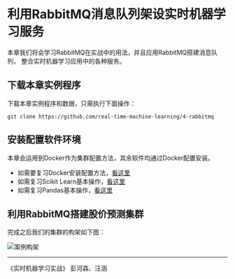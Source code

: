 
# 利用RabbitMQ消息队列架设实时机器学习服务

本章我们将会学习RabbitMQ在实战中的用法，并且应用RabbitMQ搭建消息队列，
整合实时机器学习应用中的各种服务。

## 下载本章实例程序 

下载本章实例程序和数据，只需执行下面操作：

``` shell 
git clone https://github.com/real-time-machine-learning/4-rabbitmq
``` 

## 安装配置软件环境

本章会运用到Docker作为集群配置方法，其余软件均通过Docker配置安装。

 * 如需要复习Docker安装配置方法，[看这里](https://github.com/real-time-machine-learning/3-docker-intro) 
 * 如需复习Scikit Learn基本操作，[看这里](https://github.com/real-time-machine-learning/2-scikit-learn-intro)
 * 如需复习Pandas基本操作，[看这里](https://github.com/real-time-machine-learning/1-pandas-intro)

## 利用RabbitMQ搭建股价预测集群

完成之后我们的集群的构架如下图：

![案例构架](pics/overall-design.png)


--- 

《实时机器学习实战》 彭河森、汪涵
